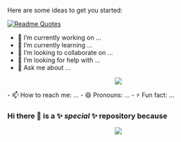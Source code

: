Here are some ideas to get you started:

[![Readme Quotes](https://quotes-github-readme.vercel.app/api?type=horizontal&theme=dark)](https://github.com/piyushsuthar/github-readme-quotes)

- 🔭 I’m currently working on ...
- 🌱 I’m currently learning ...
- 👯 I’m looking to collaborate on ...
- 🤔 I’m looking for help with ...
- 💬 Ask me about ...
<p align="center">
<img src="https://s1.ibtimes.com/sites/www.ibtimes.com/files/styles/full/public/2014/05/14/super-mario-bros-3.png">
</p>
- 📫 How to reach me: ...
- 😄 Pronouns: ...
- ⚡ Fun fact: ...

### Hi there 👋  is a ✨ _special_ ✨ repository because

<p align="center">
<img src="https://onehack.us/uploads/default/original/3X/2/6/261b95e8c77eb5261fab8b7d3313f76ede57a358.png">
</p>
